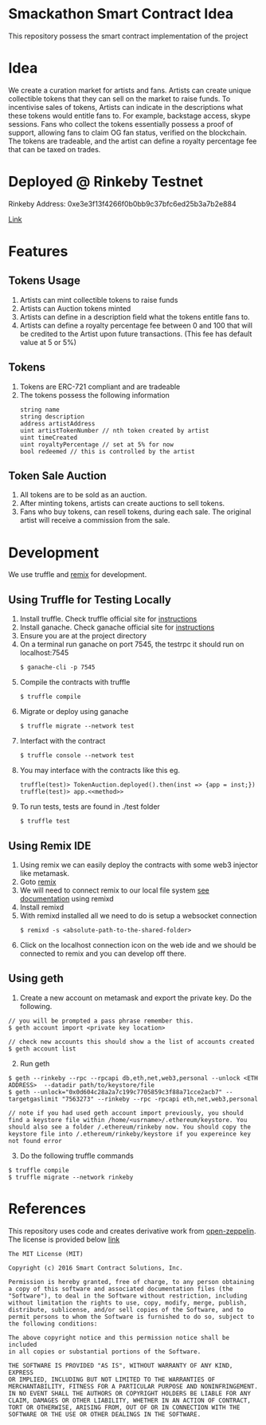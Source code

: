 # Smackathon Smart Contract Idea
This repository possess the smart contract implementation of the project

# Idea
We create a curation market for artists and fans. Artists can create unique collectible tokens that they can sell on the market to raise funds. To incentivise sales of tokens, Artists can indicate in the descriptions what these tokens would entitle fans to. For example, backstage access, skype sessions. Fans who collect the tokens essentially possess a proof of support, allowing fans to claim OG fan status, verified on the blockchain. The tokens are tradeable, and the artist can define a royalty percentage fee that can be taxed on trades.  

# Deployed @ Rinkeby Testnet
Rinkeby Address: 0xe3e3f13f4266f0b0bb9c37bfc6ed25b3a7b2e884

[Link](https://rinkeby.etherscan.io/address/0xe3e3f13f4266f0b0bb9c37bfc6ed25b3a7b2e884)

# Features
## Tokens Usage
1. Artists can mint collectible tokens to raise funds
2. Artists can Auction tokens minted
3. Artists can define in a description field what the tokens entitle fans to.
4. Artists can define a royalty percentage fee between 0 and 100 that will be credited to the Artist upon future transactions. (This fee has default value at 5 or 5%)

## Tokens 
1. Tokens are ERC-721 compliant and are tradeable
2. The tokens possess the following information
    ```
    string name
    string description
    address artistAddress
    uint artistTokenNumber // nth token created by artist
    uint timeCreated
    uint royaltyPercentage // set at 5% for now 
    bool redeemed // this is controlled by the artist
	```	

## Token Sale Auction
1. All tokens are to be sold as an auction. 
2. After minting tokens, artists can create auctions to sell tokens.
3. Fans who buy tokens, can resell tokens, during each sale. The original artist will receive a commission from the sale.

# Development
We use truffle and [remix](https://remix.ethereum.org) for development. 

## Using Truffle for Testing Locally
1. Install truffle. Check truffle official site for [instructions](http://truffleframework.com/)
2. Install ganache. Check ganache official site for [instructions](http://truffleframework.com/ganache/)
3. Ensure you are at the project directory 
4. On a terminal run ganache on port 7545, the testrpc it should run on localhost:7545
    ```
    $ ganache-cli -p 7545
    ```
5. Compile the contracts with truffle
    ```
    $ truffle compile
    ```
6. Migrate or deploy using ganache
    ```
    $ truffle migrate --network test 
    ```
7. Interfact with the contract
    ```
    $ truffle console --network test
    ```
8. You may interface with the contracts like this eg.
    ```
    truffle(test)> TokenAuction.deployed().then(inst => {app = inst;})
    truffle(test)> app.<<method>>
    ```
9. To run tests, tests are found in ./test folder
    ```
    $ truffle test
    ```        
## Using Remix IDE
1. Using remix we can easily deploy the contracts with some web3 injector like metamask. 
2. Goto [remix](https://remix.ethereum.org)
3. We will need to connect remix to our local file system [see documentation](https://remix.readthedocs.io/en/latest/tutorial_connect_remix_with_your_filesystem/) using remixd
4. Install remixd
5. With remixd installed all we need to do is setup a websocket connection
    ```
    $ remixd -s <absolute-path-to-the-shared-folder>
    ```
6. Click on the localhost connection icon on the web ide and we should be connected to remix and you can develop off there.        

## Using geth
1. Create a new account on metamask and export the private key. Do the following.
```
// you will be prompted a pass phrase remember this.
$ geth account import <private key location>

// check new accounts this should show a the list of accounts created
$ geth account list 
```

2. Run geth
```
$ geth --rinkeby --rpc --rpcapi db,eth,net,web3,personal --unlock <ETH ADDRESS>  --datadir path/to/keystore/file
$ geth --unlock="0x0d604c28a2a7c199c7705859c3f88a71cce2acb7" --targetgaslimit "7563273" --rinkeby --rpc -rpcapi eth,net,web3,personal

// note if you had used geth account import previously, you should find a keystore file within /home/<usrname>/.ethereum/keystore. You should also see a folder /.ethereum/rinkeby now. You should copy the keystore file into /.ethereum/rinkeby/keystore if you expereince key not found error 
```

3. Do the following truffle commands
```
$ truffle compile
$ truffle migrate --network rinkeby
```
 
# References
This repository uses code and creates derivative work from [open-zeppelin](https://github.com/OpenZeppelin/openzeppelin-solidity). The license is provided below [link](https://github.com/OpenZeppelin/openzeppelin-solidity/blob/master/LICENSE) 

```
The MIT License (MIT)

Copyright (c) 2016 Smart Contract Solutions, Inc.

Permission is hereby granted, free of charge, to any person obtaining
a copy of this software and associated documentation files (the
"Software"), to deal in the Software without restriction, including
without limitation the rights to use, copy, modify, merge, publish,
distribute, sublicense, and/or sell copies of the Software, and to
permit persons to whom the Software is furnished to do so, subject to
the following conditions:

The above copyright notice and this permission notice shall be included
in all copies or substantial portions of the Software.

THE SOFTWARE IS PROVIDED "AS IS", WITHOUT WARRANTY OF ANY KIND, EXPRESS
OR IMPLIED, INCLUDING BUT NOT LIMITED TO THE WARRANTIES OF
MERCHANTABILITY, FITNESS FOR A PARTICULAR PURPOSE AND NONINFRINGEMENT.
IN NO EVENT SHALL THE AUTHORS OR COPYRIGHT HOLDERS BE LIABLE FOR ANY
CLAIM, DAMAGES OR OTHER LIABILITY, WHETHER IN AN ACTION OF CONTRACT,
TORT OR OTHERWISE, ARISING FROM, OUT OF OR IN CONNECTION WITH THE
SOFTWARE OR THE USE OR OTHER DEALINGS IN THE SOFTWARE.
```
